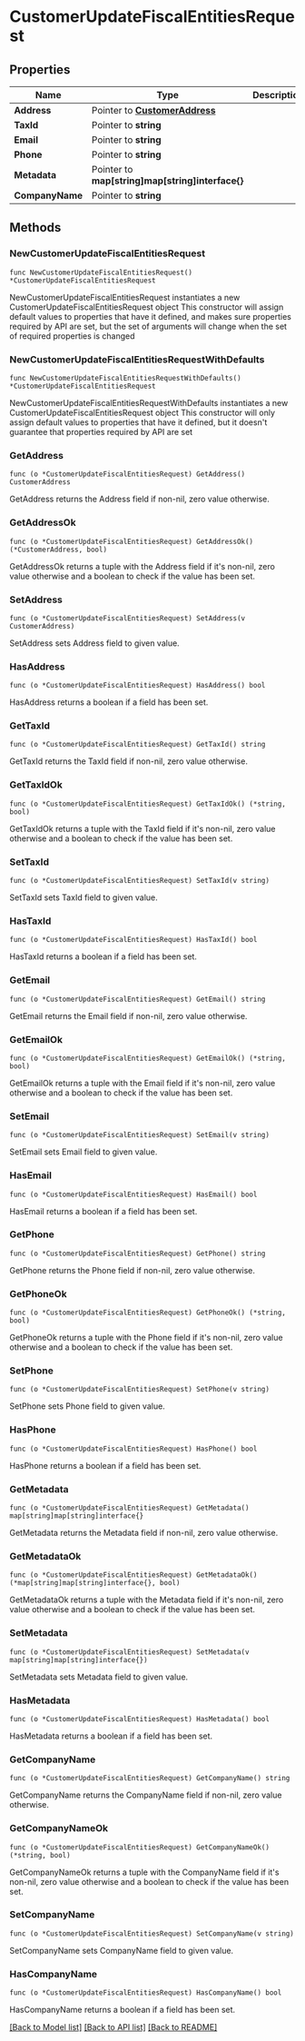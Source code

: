# CustomerUpdateFiscalEntitiesRequest

## Properties

Name | Type | Description | Notes
------------ | ------------- | ------------- | -------------
**Address** | Pointer to [**CustomerAddress**](CustomerAddress.md) |  | [optional] 
**TaxId** | Pointer to **string** |  | [optional] 
**Email** | Pointer to **string** |  | [optional] 
**Phone** | Pointer to **string** |  | [optional] 
**Metadata** | Pointer to **map[string]map[string]interface{}** |  | [optional] 
**CompanyName** | Pointer to **string** |  | [optional] 

## Methods

### NewCustomerUpdateFiscalEntitiesRequest

`func NewCustomerUpdateFiscalEntitiesRequest() *CustomerUpdateFiscalEntitiesRequest`

NewCustomerUpdateFiscalEntitiesRequest instantiates a new CustomerUpdateFiscalEntitiesRequest object
This constructor will assign default values to properties that have it defined,
and makes sure properties required by API are set, but the set of arguments
will change when the set of required properties is changed

### NewCustomerUpdateFiscalEntitiesRequestWithDefaults

`func NewCustomerUpdateFiscalEntitiesRequestWithDefaults() *CustomerUpdateFiscalEntitiesRequest`

NewCustomerUpdateFiscalEntitiesRequestWithDefaults instantiates a new CustomerUpdateFiscalEntitiesRequest object
This constructor will only assign default values to properties that have it defined,
but it doesn't guarantee that properties required by API are set

### GetAddress

`func (o *CustomerUpdateFiscalEntitiesRequest) GetAddress() CustomerAddress`

GetAddress returns the Address field if non-nil, zero value otherwise.

### GetAddressOk

`func (o *CustomerUpdateFiscalEntitiesRequest) GetAddressOk() (*CustomerAddress, bool)`

GetAddressOk returns a tuple with the Address field if it's non-nil, zero value otherwise
and a boolean to check if the value has been set.

### SetAddress

`func (o *CustomerUpdateFiscalEntitiesRequest) SetAddress(v CustomerAddress)`

SetAddress sets Address field to given value.

### HasAddress

`func (o *CustomerUpdateFiscalEntitiesRequest) HasAddress() bool`

HasAddress returns a boolean if a field has been set.

### GetTaxId

`func (o *CustomerUpdateFiscalEntitiesRequest) GetTaxId() string`

GetTaxId returns the TaxId field if non-nil, zero value otherwise.

### GetTaxIdOk

`func (o *CustomerUpdateFiscalEntitiesRequest) GetTaxIdOk() (*string, bool)`

GetTaxIdOk returns a tuple with the TaxId field if it's non-nil, zero value otherwise
and a boolean to check if the value has been set.

### SetTaxId

`func (o *CustomerUpdateFiscalEntitiesRequest) SetTaxId(v string)`

SetTaxId sets TaxId field to given value.

### HasTaxId

`func (o *CustomerUpdateFiscalEntitiesRequest) HasTaxId() bool`

HasTaxId returns a boolean if a field has been set.

### GetEmail

`func (o *CustomerUpdateFiscalEntitiesRequest) GetEmail() string`

GetEmail returns the Email field if non-nil, zero value otherwise.

### GetEmailOk

`func (o *CustomerUpdateFiscalEntitiesRequest) GetEmailOk() (*string, bool)`

GetEmailOk returns a tuple with the Email field if it's non-nil, zero value otherwise
and a boolean to check if the value has been set.

### SetEmail

`func (o *CustomerUpdateFiscalEntitiesRequest) SetEmail(v string)`

SetEmail sets Email field to given value.

### HasEmail

`func (o *CustomerUpdateFiscalEntitiesRequest) HasEmail() bool`

HasEmail returns a boolean if a field has been set.

### GetPhone

`func (o *CustomerUpdateFiscalEntitiesRequest) GetPhone() string`

GetPhone returns the Phone field if non-nil, zero value otherwise.

### GetPhoneOk

`func (o *CustomerUpdateFiscalEntitiesRequest) GetPhoneOk() (*string, bool)`

GetPhoneOk returns a tuple with the Phone field if it's non-nil, zero value otherwise
and a boolean to check if the value has been set.

### SetPhone

`func (o *CustomerUpdateFiscalEntitiesRequest) SetPhone(v string)`

SetPhone sets Phone field to given value.

### HasPhone

`func (o *CustomerUpdateFiscalEntitiesRequest) HasPhone() bool`

HasPhone returns a boolean if a field has been set.

### GetMetadata

`func (o *CustomerUpdateFiscalEntitiesRequest) GetMetadata() map[string]map[string]interface{}`

GetMetadata returns the Metadata field if non-nil, zero value otherwise.

### GetMetadataOk

`func (o *CustomerUpdateFiscalEntitiesRequest) GetMetadataOk() (*map[string]map[string]interface{}, bool)`

GetMetadataOk returns a tuple with the Metadata field if it's non-nil, zero value otherwise
and a boolean to check if the value has been set.

### SetMetadata

`func (o *CustomerUpdateFiscalEntitiesRequest) SetMetadata(v map[string]map[string]interface{})`

SetMetadata sets Metadata field to given value.

### HasMetadata

`func (o *CustomerUpdateFiscalEntitiesRequest) HasMetadata() bool`

HasMetadata returns a boolean if a field has been set.

### GetCompanyName

`func (o *CustomerUpdateFiscalEntitiesRequest) GetCompanyName() string`

GetCompanyName returns the CompanyName field if non-nil, zero value otherwise.

### GetCompanyNameOk

`func (o *CustomerUpdateFiscalEntitiesRequest) GetCompanyNameOk() (*string, bool)`

GetCompanyNameOk returns a tuple with the CompanyName field if it's non-nil, zero value otherwise
and a boolean to check if the value has been set.

### SetCompanyName

`func (o *CustomerUpdateFiscalEntitiesRequest) SetCompanyName(v string)`

SetCompanyName sets CompanyName field to given value.

### HasCompanyName

`func (o *CustomerUpdateFiscalEntitiesRequest) HasCompanyName() bool`

HasCompanyName returns a boolean if a field has been set.


[[Back to Model list]](../README.md#documentation-for-models) [[Back to API list]](../README.md#documentation-for-api-endpoints) [[Back to README]](../README.md)


